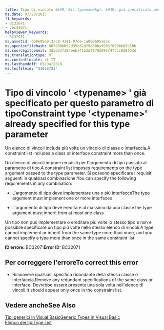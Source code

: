 ```yaml
---
title: Tipo di vincolo &#39; &lt;typename&gt; &#39; già specificato per questo parametro di tipo
ms.date: 07/20/2015
f1_keywords:
- BC32071
- vbc32071
helpviewer_keywords:
- BC32071
ms.assetid: 6b0e85e9-3ac8-4181-97de-ca690b95a63c
ms.openlocfilehash: 867930bb52d35b62df5d80ba9905f096bb85b60b
ms.sourcegitcommit: 3d5d33f384eeba41b2dff79d096f47ccc8d8f03d
ms.translationtype: MT
ms.contentlocale: it-IT
ms.lasthandoff: 05/04/2018
ms.locfileid: "33628723"
---
```

# <a name="constraint-type-39lttypenamegt39-already-specified-for-this-type-parameter"></a><span data-ttu-id="a3157-102">Tipo di vincolo &#39; &lt;typename&gt; &#39; già specificato per questo parametro di tipo</span><span class="sxs-lookup"><span data-stu-id="a3157-102">Constraint type &#39;&lt;typename&gt;&#39; already specified for this type parameter</span></span>
<span data-ttu-id="a3157-103">Un elenco di vincoli include più volte un vincolo di classe o interfaccia.</span><span class="sxs-lookup"><span data-stu-id="a3157-103">A constraint list includes a class or interface constraint more than once.</span></span>  
  
 <span data-ttu-id="a3157-104">Un elenco di vincoli impone requisiti per l'argomento di tipo passato al parametro di tipo.</span><span class="sxs-lookup"><span data-stu-id="a3157-104">A constraint list imposes requirements on the type argument passed to the type parameter.</span></span> <span data-ttu-id="a3157-105">Si possono specificare i requisiti seguenti in qualsiasi combinazione:</span><span class="sxs-lookup"><span data-stu-id="a3157-105">You can specify the following requirements in any combination:</span></span>  
  
-   <span data-ttu-id="a3157-106">L'argomento di tipo deve implementare una o più interfacce</span><span class="sxs-lookup"><span data-stu-id="a3157-106">The type argument must implement one or more interfaces</span></span>  
  
-   <span data-ttu-id="a3157-107">L'argomento di tipo deve ereditare al massimo da una classe</span><span class="sxs-lookup"><span data-stu-id="a3157-107">The type argument must inherit from at most one class</span></span>  
  
 <span data-ttu-id="a3157-108">Un tipo non può implementare o ereditare più volte lo stesso tipo e non è possibile specificare un tipo più volte nello stesso elenco di vincoli.</span><span class="sxs-lookup"><span data-stu-id="a3157-108">A type cannot implement or inherit from the same type more than once, and you cannot specify a type more than once in the same constraint list.</span></span>  
  
 <span data-ttu-id="a3157-109">**ID errore:** BC32071</span><span class="sxs-lookup"><span data-stu-id="a3157-109">**Error ID:** BC32071</span></span>  
  
## <a name="to-correct-this-error"></a><span data-ttu-id="a3157-110">Per correggere l'errore</span><span class="sxs-lookup"><span data-stu-id="a3157-110">To correct this error</span></span>  
  
-   <span data-ttu-id="a3157-111">Rimuovere qualsiasi specifica ridondante della stessa classe o interfaccia.</span><span class="sxs-lookup"><span data-stu-id="a3157-111">Remove any redundant specifications of the same class or interface.</span></span> <span data-ttu-id="a3157-112">Dovrebbe essere presente una sola volta nell'elenco di vincoli.</span><span class="sxs-lookup"><span data-stu-id="a3157-112">It should appear only once in the constraint list.</span></span>  
  
## <a name="see-also"></a><span data-ttu-id="a3157-113">Vedere anche</span><span class="sxs-lookup"><span data-stu-id="a3157-113">See Also</span></span>  
 [<span data-ttu-id="a3157-114">Tipi generici in Visual Basic</span><span class="sxs-lookup"><span data-stu-id="a3157-114">Generic Types in Visual Basic</span></span>](../../visual-basic/programming-guide/language-features/data-types/generic-types.md)  
 [<span data-ttu-id="a3157-115">Elenco dei tipi</span><span class="sxs-lookup"><span data-stu-id="a3157-115">Type List</span></span>](../../visual-basic/language-reference/statements/type-list.md)
